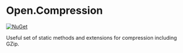 # Open.Compression

[![NuGet](https://img.shields.io/nuget/v/Open.Compression.svg)](https://www.nuget.org/packages/Open.Compression/)

Useful set of static methods and extensions for compression including GZip.